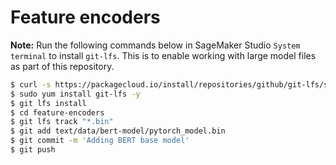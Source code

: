 # Feature encoders








**Note:** Run the following commands below in SageMaker Studio `System terminal` to install `git-lfs`. This is to enable working with large model files as part of this repository.

```bash
$ curl -s https://packagecloud.io/install/repositories/github/git-lfs/script.rpm.sh | sudo bash
$ sudo yum install git-lfs -y
$ git lfs install
$ cd feature-encoders
$ git lfs track "*.bin"
$ git add text/data/bert-model/pytorch_model.bin
$ git commit -m 'Adding BERT base model'
$ git push
```
